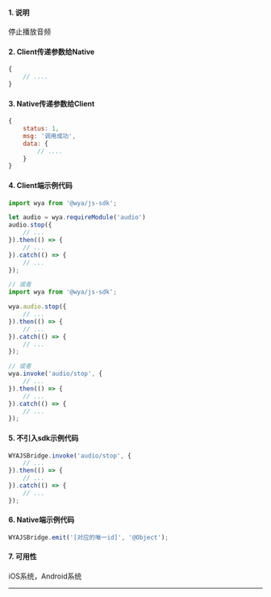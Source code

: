 #### 1. 说明

停止播放音频

#### 2. Client传递参数给Native

```javascript
{
	// ....
}
```

#### 3. Native传递参数给Client

```javascript
{
	status: 1,
	msg: '调用成功',
	data: {
		// ....
	}
}
```


#### 4. Client端示例代码

```javascript
import wya from '@wya/js-sdk';

let audio = wya.requireModule('audio')
audio.stop({
	// ...
}).then(() => {
	// ...
}).catch(() => {
	// ...
});

// 或者
import wya from '@wya/js-sdk';

wya.audio.stop({
	// ...
}).then(() => {
	// ...
}).catch(() => {
	// ...
});

// 或者
wya.invoke('audio/stop', {
	// ...
}).then(() => {
	// ...
}).catch(() => {
	// ...
});
```

#### 5. 不引入sdk示例代码

```javascript
WYAJSBridge.invoke('audio/stop', {
	// ...
}).then(() => {
	// ...
}).catch(() => {
	// ...
});
```

#### 6. Native端示例代码

```javascript
WYAJSBridge.emit('[对应的唯一id]', '@Object');
```

#### 7. 可用性

iOS系统，Android系统

---------

